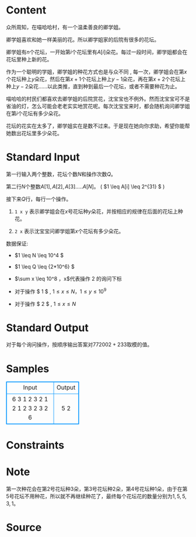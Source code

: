 
# Content

众所周知，在喵哈哈村，有一个温柔善良的卿学姐。

 卿学姐喜欢和她一样美丽的花。所以卿学姐家的后院有很多的花坛。

卿学姐有$n$个花坛，一开始第$i$个花坛里有$A[i]$朵花。每过一段时间，卿学姐都会在花坛里种上新的花。

作为一个聪明的学姐，卿学姐的种花方式也是与众不同 , 每一次，卿学姐会在第$x$个花坛种上$y$朵花，然后在第$x+1$个花坛上种上$y-1$朵花，再在第$x+2$个花坛上种上$y-2$朵花......以此类推，直到种到最后一个花坛，或者不需要种花为止。

喵哈哈的村民们都喜欢去卿学姐的后院赏花，沈宝宝也不例外。然而沈宝宝可不是省油的灯，怎么可能会老老实实地赏花呢。每次沈宝宝来时，都会随机询问卿学姐在第$i$个花坛有多少朵花。

花坛的花实在太多了，卿学姐实在是数不过来。于是现在她向你求助，希望你能帮她数出花坛里多少朵花。

# Standard Input

第一行输入两个整数，花坛个数$N$和操作次数$Q$。

第二行$N$个整数$A[1],A[2],A[3].....A[N]$。 ( $1 \leq A[i] \leq 2^{31} $ )

接下来$Q$行，每行一个操作。

1. `1 x y`  表示卿学姐会在$x$号花坛种$y$朵花，并按相应的规律在后面的花坛上种花。

2. `2 x`  表示沈宝宝问卿学姐第$x$个花坛有多少朵花。

数据保证:

*  $1 \leq N \leq 10^4 $

*  $1 \leq Q \leq {2*10^6} $

*  $\sum x \leq 10^8 $，$x$代表操作 $2$ 的询问下标

*  对于操作 $ 1  $ , $1 \leq x \leq N$，$1 \leq y \leq 10^9$ 

*  对于操作 $ 2  $ , $1 \leq x \leq N$

# Standard Output

对于每个询问操作，按顺序输出答案对$772002 + 233$取模的值。

# Samples

<style>
        table,table tr th, table tr td { border:1px solid #0094ff; }
        table { width: 200px; min-height: 25px; line-height: 25px; text-align: center; border-collapse: collapse;}   
    </style>
<table>
	<tr>
		<td>Input</td>
		<td>Output</td>
	</tr>
<tr><td>6 3
1 2 3 2 1 2
1 2 3
2 3
2 6</td><td>5
2
</td></tr></table>


# Constraints



# Note

第一次种花会在第$2$号花坛种$3$朵，第$3$号花坛种$2$朵，第$4$号花坛种$1$朵，由于在第$5$号花坛不用种花，所以就不再继续种花了，最终每个花坛花的数量分别为$1,5,5,3,1$。

# Source


